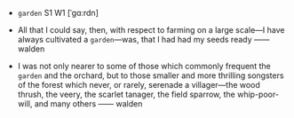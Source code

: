 - `garden` S1 W1 [ˈgɑ:rdn]



- All that I could say, then, with respect to farming on a large scale﻿—I have always cultivated a `garden`﻿—was, that I had had my seeds ready —— walden

-  I was not only nearer to some of those which commonly frequent the `garden` and the orchard, but to those smaller and more thrilling songsters of the forest which never, or rarely, serenade a villager﻿—the wood thrush, the veery, the scarlet tanager, the field sparrow, the whip-poor-will, and many others —— walden